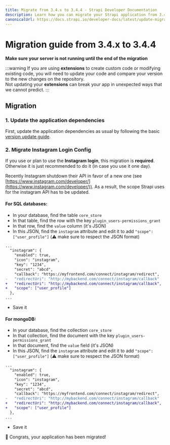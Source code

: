 ```yaml
---
title: Migrate from 3.4.x to 3.4.4 - Strapi Developer Documentation
description: Learn how you can migrate your Strapi application from 3.4.x to 3.4.4.
canonicalUrl: https://docs.strapi.io/developer-docs/latest/update-migration-guides/migration-guides/migration-guide-3.4.x-to-3.4.4.html
---
```


# Migration guide from 3.4.x to 3.4.4

**Make sure your server is not running until the end of the migration**

:::warning
If you are using **extensions** to create custom code or modifying existing code, you will need to update your code and compare your version to the new changes on the repository.
<br>
Not updating your **extensions** can break your app in unexpected ways that we cannot predict.
:::

## Migration

### 1. Update the application dependencies

First, update the application dependencies as usual by following the basic [version update guide](../update-version.md).

### 2. Migrate Instagram Login Config

If you use or plan to use the **Instagram login**, this migration is **required**. Otherwise it is just recommended to do it (in case you use it one day).

Recently Instagram shutdown their API in favor of a new one (see [https://www.instagram.com/developer/](https://www.instagram.com/developer/)). As a result, the scope Strapi uses for the instagram API has to be updated.

#### For SQL databases:

- In your database, find the table `core_store`
- In that table, find the row with the key `plugin_users-permissions_grant`
- In that row, find the `value` column (it's JSON)
- In this JSON, find the `instagram` attribute and edit it to add `"scope": ["user_profile"]` (⚠️ make sure to respect the JSON format)

```diff
...
  "instagram": {
    "enabled": true,
    "icon": "instagram",
    "key": "1234",
    "secret": "abcd",
    "callback": "https://myfrontend.com/connect/instagram/redirect",
-   "redirectUri": "http://mybackend.com/connect/instagram/callback"
+   "redirectUri": "http://mybackend.com/connect/instagram/callback",
+   "scope": ["user_profile"]
  },
...
```

- Save it

#### For mongoDB:

- In your database, find the collection `core_store`
- In that collection, find the document with the key `plugin_users-permissions_grant`
- In that document, find the `value` field (it's JSON)
- In this JSON, find the `instagram` attribute and edit it to add `"scope": ["user_profile"]` (⚠️ make sure to respect the JSON format)

```diff
...
  "instagram": {
    "enabled": true,
    "icon": "instagram",
    "key": "1234",
    "secret": "abcd",
    "callback": "https://myfrontend.com/connect/instagram/redirect",
-   "redirectUri": "http://mybackend.com/connect/instagram/callback"
+   "redirectUri": "http://mybackend.com/connect/instagram/callback",
+   "scope": ["user_profile"]
  },
...
```

- Save it



🎉 Congrats, your application has been migrated!
